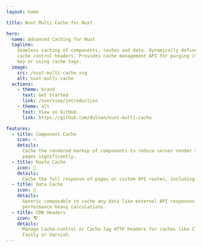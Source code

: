 ```yaml
---
layout: home

title: Nuxt Multi Cache for Nuxt

hero:
  name: Advanced Caching for Nuxt
  tagline:
    Seamless caching of components, routes and data. Dynamically define CDN
    cache control headers. Provides cache management API for purging items by
    key or using cache tags.
  image:
    src: /nuxt-multi-cache.svg
    alt: nuxt-multi-cache
  actions:
    - theme: brand
      text: Get Started
      link: /overview/introduction
    - theme: alt
      text: View on GitHub
      link: https://github.com/dulnan/nuxt-multi-cache

features:
  - title: Component Cache
    icon: ⚡
    details:
      Cache the rendered markup of components to reduce server render time of
      pages significantly.
  - title: Route Cache
    icon: 📑
    details:
      Cache the full response of pages or custom API routes, including headers.
  - title: Data Cache
    icon: 💾
    details:
      Generic composable to cache any data like external API responses or
      performance heavy calculations.
  - title: CDN Headers
    icon: 🌎
    details:
      Manage Cache-Control or Cache-Tag HTTP headers for caches like Cloudflare,
      Fastly or Varnish.
---
```

